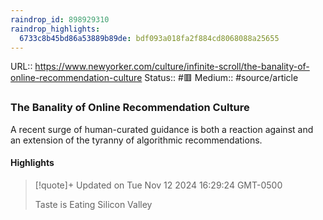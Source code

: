 ```yaml
---
raindrop_id: 898929310
raindrop_highlights:
  6733c8b45bd86a53889b89de: bdf093a018fa2f884cd8068088a25655
---
```


URL:: https://www.newyorker.com/culture/infinite-scroll/the-banality-of-online-recommendation-culture
Status:: #🟥
Medium:: #source/article


### The Banality of Online Recommendation Culture

A recent surge of human-curated guidance is both a reaction against and an extension of the tyranny of algorithmic recommendations.

#### Highlights

> [!quote]+ Updated on Tue Nov 12 2024 16:29:24 GMT-0500
>
> Taste is Eating Silicon Valley
